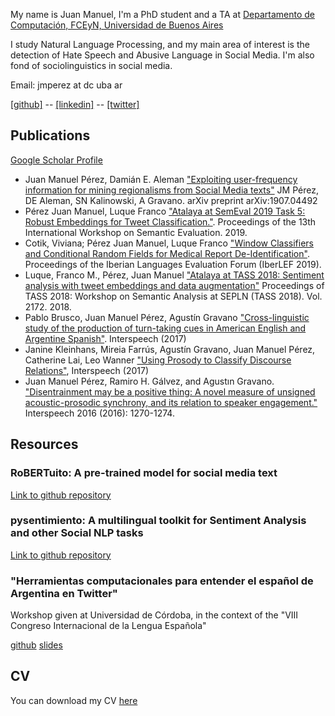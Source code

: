 My name is Juan Manuel, I'm a PhD student and a TA at [Departamento de Computación, FCEyN, Universidad de Buenos Aires](https://www.dc.uba.ar/)

I study Natural Language Processing, and my main area of interest is the detection of Hate Speech and Abusive Language in Social Media. I'm also fond of sociolinguistics in social media.   

Email: jmperez at dc uba ar

[[github]](https://github.com/finiteautomata/) -- [[linkedin]](https://www.linkedin.com/in/perezjuanma/) -- [[twitter]](http://twitter.com/perezjotaeme)

## Publications

[Google Scholar Profile](https://scholar.google.com/citations?hl=en&user=fpARgH0AAAAJ&view_op=list_works&sortby=pubdate)

- Juan Manuel Pérez, Damián E. Aleman ["Exploiting user-frequency information for mining regionalisms from Social Media texts"](https://arxiv.org/pdf/1907.04492.pdf) JM Pérez, DE Aleman, SN Kalinowski, A Gravano. arXiv preprint arXiv:1907.04492
- Pérez Juan Manuel, Luque Franco ["Atalaya at SemEval 2019 Task 5: Robust Embeddings for Tweet Classification."](https://www.aclweb.org/anthology/S19-2008.pdf). Proceedings of the 13th International Workshop on Semantic Evaluation. 2019.
- Cotik, Viviana; Pérez Juan Manuel, Luque Franco ["Window Classifiers and Conditional Random Fields for Medical Report De-Identification"](https://pdfs.semanticscholar.org/479a/6eabad633b8491bbbf6dc9f3f3915325b907.pdf). Proceedings of the Iberian Languages Evaluation Forum (IberLEF 2019).
- Luque, Franco M., Pérez, Juan Manuel ["Atalaya at TASS 2018: Sentiment analysis with tweet embeddings and data augmentation"](https://pdfs.semanticscholar.org/0640/1bbc000ce87d4472f889ff0fddf94c6d3a32.pdf) Proceedings of TASS 2018: Workshop on Semantic Analysis at SEPLN (TASS 2018). Vol. 2172. 2018.
- Pablo Brusco, Juan Manuel Pérez, Agustín Gravano ["Cross-linguistic study of the production of turn-taking cues in American English and Argentine Spanish"](https://pdfs.semanticscholar.org/5094/ad4eb0d45ecd555f3d5e1d6630366c7f7512.pdf). Interspeech (2017)
- Janine Kleinhans, Mireia Farrús, Agustín Gravano, Juan Manuel Pérez, Catherine Lai, Leo Wanner ["Using Prosody to Classify Discourse Relations"](https://repositori.upf.edu/bitstream/handle/10230/32717/wanner_interspeech27_usin.pdf?sequence=1&isAllowed=y), Interspeech (2017)
- Juan Manuel Pérez, Ramiro H. Gálvez, and Agustın Gravano. ["Disentrainment may be a positive thing: A novel measure of unsigned acoustic-prosodic synchrony, and its relation to speaker engagement."](https://www.researchgate.net/profile/Ramiro_Galvez/publication/307889617_Disentrainment_may_be_a_Positive_Thing_A_Novel_Measure_of_Unsigned_Acoustic-Prosodic_Synchrony_and_its_Relation_to_Speaker_Engagement/links/586d40d608ae329d62138888/Disentrainment-may-be-a-Positive-Thing-A-Novel-Measure-of-Unsigned-Acoustic-Prosodic-Synchrony-and-its-Relation-to-Speaker-Engagement.pdf) Interspeech 2016 (2016): 1270-1274.

## Resources

### RoBERTuito: A pre-trained model for social media text

[Link to github repository](https://github.com/pysentimiento/robertuito)


### pysentimiento: A multilingual toolkit for Sentiment Analysis and other Social NLP tasks

[Link to github repository](https://github.com/pysentimiento/pysentimiento)


### "Herramientas computacionales para entender el español de Argentina en Twitter" 

Workshop given at Universidad de Córdoba, in the context of the "VIII Congreso Internacional de la Lengua Española"

  [github](https://github.com/finiteautomata/lingcomp)
  [slides](https://docs.google.com/presentation/d/1ixlFBNVzTlarzN_IDQ3sz4_9CYkxxaDsOrHf0tTyRBg)

## CV

You can download my CV [here](files/cv-juanmanuelperez.pdf)
